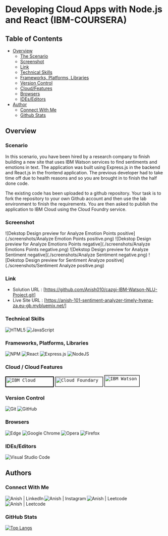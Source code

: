 # Developing Cloud Apps with Node.js and React (IBM-COURSERA)
## Table of Contents

- [Overview](#overview)
  - [The Scenario](#scenario)
  - [Screenshot](#screenshot)
  - [Link](#Link)
  - [Technical Skills](#technical-skills)
  - [Frameworks, Platforms, Libraries](#frameworks,-platforms,-libraries)
  - [Version Control](#version-control)
  - [Cloud/Features](#cloud/features)
  - [Browsers](#browsers)
  - [IDEs/Editors](#ides/editors)
- [Author](#author)
  - [Connect With Me](#connect-with-me)
  - [Github Stats](#github-stats)
## Overview
### Scenario

In this scenario, you have been hired by a research company to finish building a new site that uses IBM Watson services to find sentiments and emotions in text. The application was built using Express.js in the backend and React.js in the frontend application. The previous developer had to take time off due to health reasons and so you are brought in to finish the half done code.

The existing code has been uploaded to a github repository. Your task is to fork the repository to your own Github account and then use the lab environment to finish the requirements. You are then asked to publish the application to IBM Cloud using the Cloud Foundry service.

### Screenshot
![Dekstop Design preview for Analyze Emotion Points positive](./screenshots/Analyze Emotion Points positive.png)
![Dekstop Design preview for Analyze Emotions Points negative](./screenshots/Analyze Emotions Points negative.png)
![Dekstop Design preview for Analyze Sentiment negative](./screenshots/Analyze Sentiment negative.png)
![Dekstop Design preview for Sentiment Analyze positive](./screenshots/Sentiment Analyze positive.png)
</br>
### Link
- Solution URL : [https://github.com/Anish010/cazgi-IBM-Watson-NLU-Project.git]
- Live Site URL : [https://anish-101-sentiment-analyzer-timely-hyena-za.eu-gb.mybluemix.net/]

### Technical Skills

![HTML5](https://img.shields.io/badge/html5-%23E34F26.svg?style=for-the-badge&logo=html5&logoColor=white)
![JavaScript](https://img.shields.io/badge/javascript-%23323330.svg?style=for-the-badge&logo=javascript&logoColor=%23F7DF1E)
</br>
### Frameworks, Platforms, Libraries
![NPM](https://img.shields.io/badge/NPM-%23000000.svg?style=for-the-badge&logo=npm&logoColor=white)
![React](https://img.shields.io/badge/react-%2320232a.svg?style=for-the-badge&logo=react&logoColor=%2361DAFB)
![Express.js](https://img.shields.io/badge/express.js-%23404d59.svg?style=for-the-badge&logo=express&logoColor=%2361DAFB)
![NodeJS](https://img.shields.io/badge/node.js-6DA55F?style=for-the-badge&logo=node.js&logoColor=white)
</br>
### Cloud / Cloud Features
<kbd><img style="border:2px solid black;" src="https://iam.cloud.ibm.com/ui/ibm-cloud.svg" alt="IBM Cloud" width="150" height="30"></kbd>
<kbd><img style="border:1px solid black;" src="https://www.cloudfoundry.org/wp-content/uploads/cloudfoundry-horizontal-color-thumbnail.jpg" alt="Cloud Foundary" width="150" height="30"></kbd>
<kbd><img style="border:1px solid black;" src="https://media.xconomy.com/wordpress/wp-content/images/2020/02/20103203/IBM-Watson-logo11.png" alt="IBM Watson" width="110" height="35"></kbd>

### Version Control
![Git](https://img.shields.io/badge/git-%23F05033.svg?style=for-the-badge&logo=git&logoColor=white)
![GitHub](https://img.shields.io/badge/github-%23121011.svg?style=for-the-badge&logo=github&logoColor=white)

### Browsers
![Edge](https://img.shields.io/badge/Edge-0078D7?style=for-the-badge&logo=Microsoft-edge&logoColor=white)
![Google Chrome](https://img.shields.io/badge/Google%20Chrome-4285F4?style=for-the-badge&logo=GoogleChrome&logoColor=white)
![Opera](https://img.shields.io/badge/Opera-FF1B2D?style=for-the-badge&logo=Opera&logoColor=white)
![Firefox](https://img.shields.io/badge/Firefox-FF7139?style=for-the-badge&logo=Firefox-Browser&logoColor=white)
</br>
### IDEs/Editors
![Visual Studio Code](https://img.shields.io/badge/Visual%20Studio%20Code-0078d7.svg?style=for-the-badge&logo=visual-studio-code&logoColor=white)
</br>
## Authors
### Connect With Me
<a href="https://www.linkedin.com/in/anish-kumar-mohanty-68a019216/"><img align="left" src="https://img.shields.io/badge/LinkedIn-0077B5?style=for-the-badge&logo=linkedin&logoColor=white" alt="Anish | LinkedIn"/></a>
<a href="https://www.instagram.com/in/anish.mohanty_/"><img align="left" src="https://img.shields.io/badge/Instagram-E4405F?style=for-the-badge&logo=instagram&logoColor=white" alt="Anish | Instagram"/></a>
<a href="https://leetcode.com/anish101/"><img align="left" src="https://img.shields.io/badge/LeetCode-000000?style=for-the-badge&logo=LeetCode&logoColor=#d16c06labelColor=black&color=%23ffa116&label=Solved&query=solvedOverTotal&url=https%3A%2F%2Fleetcode-badge.vercel.app%2Fapi%2Fusers%2Fanish101&logo=leetcode&logoColor=yellow" alt="Anish | Leetcode"/></a>
<a href="https://www.hackerrank.com/anishmohanty101"><img align="left" src="https://img.shields.io/badge/-Hackerrank-2EC866?style=for-the-badge&logo=HackerRank&logoColor=white" alt="Anish | Leetcode"/></a>
</br>
</br>
### GitHub Stats
[![Top Langs](https://github-readme-stats.vercel.app/api/top-langs/?username=Anish010)](https://github.com/anish101)
